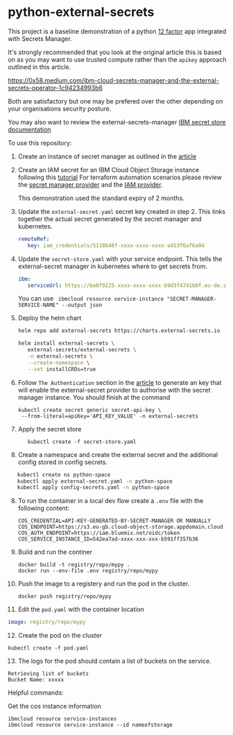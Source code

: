 # python-external-secrets

This project is a baseline demonstration of a python [12 factor](https://12factor.net/) app integrated with Secrets Manager.

It's strongly recommended that you look at the original article this is based on as you may want to use trusted compute rather than the `apikey` approach outlined in this article.

https://0x58.medium.com/ibm-cloud-secrets-manager-and-the-external-secrets-operator-1c94234993b6

Both are satisfactory but one may be prefered over the other depending on your organisations security posture.

You may also want to review the external-secrets-manager [IBM secret store documentation](https://external-secrets.io/v0.7.2/provider/ibm-secrets-manager/)

To use this repository:

1. Create an instance of secret manager as outlined in the [article](https://0x58.medium.com/ibm-cloud-secrets-manager-and-the-external-secrets-operator-1c94234993b6)

2. Create an IAM secret for an IBM Cloud Object Storage instance following this [tutorial](https://cloud.ibm.com/docs/secrets-manager?topic=secrets-manager-iam-credentials&interface=ui)
   For terraform automation scenarios please review the [secret manager provider](https://registry.terraform.io/providers/IBM-Cloud/ibm/latest/docs/data-sources/secrets_manager_secret) and the [IAM provider](https://registry.terraform.io/providers/IBM-Cloud/ibm/latest/docs/resources/iam_service_api_key).

   This demonstration used the standard expiry of 2 months.

3. Update the `external-secret.yaml` secret key created in step 2. This links together the actual secret generated by the secret manager and kubernetes.
   ```yaml
   remoteRef:
      key: iam_credentials/5118b48f-xxxx-xxxx-xxxx-a453f6af6a94
   ```

4. Update the `secret-store.yaml` with your service endpoint. This tells the external-secret manager in kubernetes where to get secrets from.
   ```yaml
   ibm:
      serviceUrl: https://be8f9225-xxxx-xxxx-xxxx-b9d3f4741b0f.eu-de.secrets-manager.appdomain.cloud
   ```
   You can use ` ibmcloud resource service-instance "SECRET-MANAGER-SERVICE-NAME" --output json`

5. Deploy the helm chart
   ```bash
   helm repo add external-secrets https://charts.external-secrets.io

   helm install external-secrets \
      external-secrets/external-secrets \
      -n external-secrets \
      --create-namespace \
      --set installCRDs=true
   ```

5. Follow `The Authentication` section in the [article](https://0x58.medium.com/ibm-cloud-secrets-manager-and-the-external-secrets-operator-1c94234993b6) to generate an key that will enable the external-secret provider to authorise with the secret manager instance.
   You should finish at the command 
   ```
   kubectl create secret generic secret-api-key \
    --from-literal=apiKey='API_KEY_VALUE' -n external-secrets
   ```

6. Apply the secret store 
   ```
      kubectl create -f secret-store.yaml
   ```

7. Create a namespace and create the external secret and the additional config stored in config secrets.
```bash
   kubectl create ns python-space
   kubectl apply external-secret.yaml -n python-space
   kubectl apply config-secrets.yaml -n python-space
```

8. To run the container in a local dev flow create a `.env` file with the following content:
   ```
   COS_CREDENTIAL=API-KEY-GENERATED-BY-SECRET-MANAGER OR MANUALLY
   COS_ENDPOINT=https://s3.eu-gb.cloud-object-storage.appdomain.cloud
   COS_AUTH_ENDPOINT=https://iam.bluemix.net/oidc/token
   COS_SERVICE_INSTANCE_ID=542ea7ad-xxxx-xxx-xxx-b591ff357b36
   ```

9. Build and run the continer
   ```
   docker build -t registry/repo/mypy .
   docker run --env-file .env registry/repo/mypy
   ```

10. Push the image to a registery and run the pod in the cluster.
    ```
    docker push registry/repo/mypy
    ```
11. Edit the `pod.yaml` with the container location
   ```yaml
   image: registry/repo/mypy
   ```
12. Create the pod on the cluster
   ```
   kubectl create -f pod.yaml
   ```
13. The logs for the pod should contain a list of buckets on the service.
   ```
   Retrieving list of buckets
   Bucket Name: xxxxx
   ```

Helpful commands:

Get the cos instance information
```
ibmcloud resource service-instances
ibmcloud resource service-instance --id nameofstorage
```


